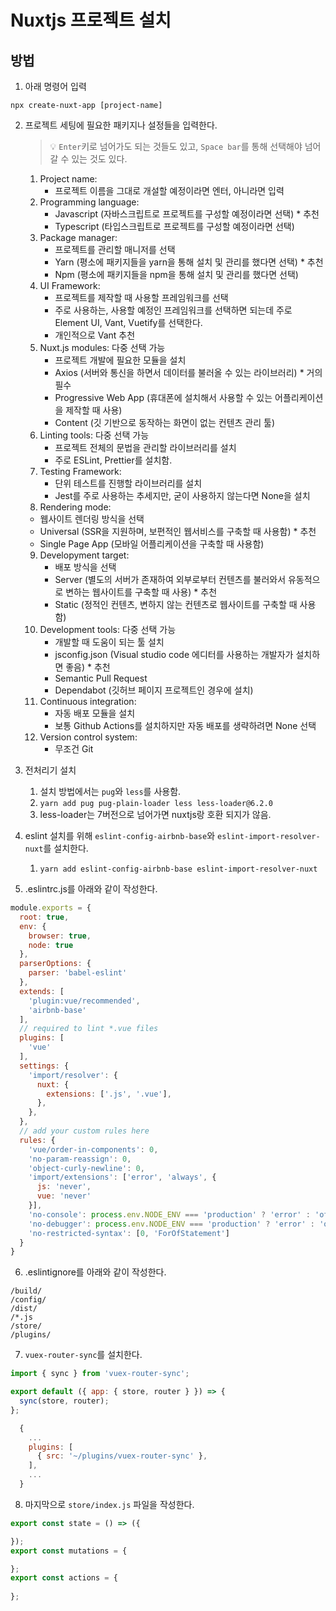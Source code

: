 # Nuxtjs 프로젝트 설치
## 방법
1. 아래 명령어 입력
```
npx create-nuxt-app [project-name]
```
2. 프로젝트 세팅에 필요한 패키지나 설정들을 입력한다.
   > 💡 ```Enter```키로 넘어가도 되는 것들도 있고, ```Space bar```를 통해 선택해야 넘어갈 수 있는 것도 있다.

   1. Project name:
      - 프로젝트 이름을 그대로 개설할 예정이라면 엔터, 아니라면 입력
   2. Programming language:
      - Javascript (자바스크립트로 프로젝트를 구성할 예정이라면 선택) * 추천
      - Typescript (타입스크립트로 프로젝트를 구성할 예정이라면 선택)
   3. Package manager:
      -  프로젝트를 관리할 매니저를 선택
      -  Yarn (평소에 패키지들을 yarn을 통해 설치 및 관리를 했다면 선택) * 추천
      -  Npm (평소에 패키지들을 npm을 통해 설치 및 관리를 했다면 선택)
   4. UI Framework:
      - 프로젝트를 제작할 때 사용할 프레임워크를 선택
      - 주로 사용하는, 사용할 예정인 프레임워크를 선택하면 되는데 주로 Element UI, Vant, Vuetify를 선택한다.
      - 개인적으로 Vant 추천
    5. Nuxt.js modules: 다중 선택 가능
         - 프로젝트 개발에 필요한 모듈을 설치
         - Axios (서버와 통신을 하면서 데이터를 불러올 수 있는 라이브러리) * 거의 필수
         - Progressive Web App (휴대폰에 설치해서 사용할 수 있는 어플리케이션을 제작할 때 사용)
         - Content (깃 기반으로 동작하는 화면이 없는 컨텐츠 관리 툴)
    6. Linting tools: 다중 선택 가능
         - 프로젝트 전체의 문법을 관리할 라이브러리를 설치
         - 주로 ESLint, Prettier를 설치함.
    7. Testing Framework:
         -  단위 테스트를 진행할 라이브러리를 설치
         -  Jest를 주로 사용하는 추세지만, 굳이 사용하지 않는다면 None을 설치
    8. Rendering mode:
      - 웹사이트 렌더링 방식을 선택
      - Universal (SSR을 지원하며, 보편적인 웹서비스를 구축할 때 사용함) * 추천
      - Single Page App (모바일 어플리케이션을 구축할 때 사용함)
    9. Developyment target:
         - 배포 방식을 선택
         - Server (별도의 서버가 존재하여 외부로부터 컨텐츠를 불러와서 유동적으로 변하는 웹사이트를 구축할 때 사용) * 추천
         - Static (정적인 컨텐츠, 변하지 않는 컨텐츠로 웹사이트를 구축할 때 사용함)
    10. Development tools: 다중 선택 가능
         - 개발할 때 도움이 되는 툴 설치
         - jsconfig.json (Visual studio code 에디터를 사용하는 개발자가 설치하면 좋음) * 추천
         - Semantic Pull Request
         - Dependabot (깃허브 페이지 프로젝트인 경우에 설치)
    11. Continuous integration:
         - 자동 배포 모듈을 설치
         - 보통 Github Actions를 설치하지만 자동 배포를 생략하려면 None 선택
    12. Version control system:
         - 무조건 Git
3. 전처리기 설치
   1. 설치 방법에서는 ```pug```와 ```less```를 사용함.
   2. ```yarn add pug pug-plain-loader less less-loader@6.2.0```
   3. less-loader는 7버전으로 넘어가면 nuxtjs랑 호환 되지가 않음.
4. eslint 설치를 위해 ```eslint-config-airbnb-base```와 ```eslint-import-resolver-nuxt```를 설치한다.
   1. ```yarn add eslint-config-airbnb-base eslint-import-resolver-nuxt```
5. .eslintrc.js를 아래와 같이 작성한다.
```javascript
module.exports = {
  root: true,
  env: {
    browser: true,
    node: true
  },
  parserOptions: {
    parser: 'babel-eslint'
  },
  extends: [
    'plugin:vue/recommended',
    'airbnb-base'
  ],
  // required to lint *.vue files
  plugins: [
    'vue'
  ],
  settings: {
    'import/resolver': {
      nuxt: {
        extensions: ['.js', '.vue'],
      },
    },
  },
  // add your custom rules here
  rules: {
    'vue/order-in-components': 0,
    'no-param-reassign': 0,
    'object-curly-newline': 0,
    'import/extensions': ['error', 'always', {
      js: 'never',
      vue: 'never'
    }],
    'no-console': process.env.NODE_ENV === 'production' ? 'error' : 'off',
    'no-debugger': process.env.NODE_ENV === 'production' ? 'error' : 'off',
    'no-restricted-syntax': [0, 'ForOfStatement']
  }
}
```
6. .eslintignore를 아래와 같이 작성한다.
```
/build/
/config/
/dist/
/*.js
/store/
/plugins/
```
7. ```vuex-router-sync```를 설치한다.
```javascript
import { sync } from 'vuex-router-sync';

export default ({ app: { store, router } }) => {
  sync(store, router);
};
```
```javascript
  {
    ...
    plugins: [
      { src: '~/plugins/vuex-router-sync' },
    ],
    ...
  }
```
8. 마지막으로 ```store/index.js``` 파일을 작성한다.
```javascript
export const state = () => ({

});
export const mutations = {

};
export const actions = {
  
};
```
